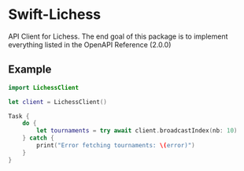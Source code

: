 # Swift-Lichess

API Client for Lichess. The end goal of this package is to implement everything listed in the OpenAPI Reference (2.0.0)

## Example

```swift
import LichessClient

let client = LichessClient()

Task {
    do {
        let tournaments = try await client.broadcastIndex(nb: 10)
    } catch {
        print("Error fetching tournaments: \(error)")
    }
}
```

